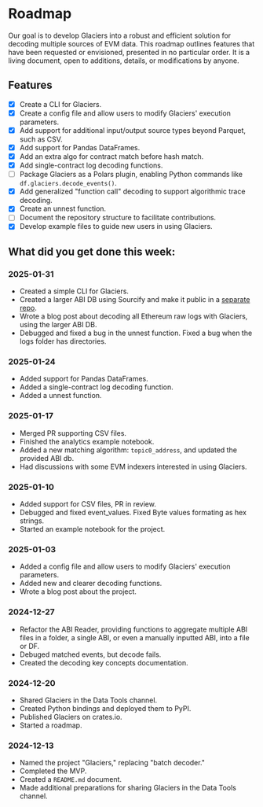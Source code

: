 # Roadmap

Our goal is to develop Glaciers into a robust and efficient solution for decoding multiple sources of EVM data. This roadmap outlines features that have been requested or envisioned, presented in no particular order. It is a living document, open to additions, details, or modifications by anyone.

## Features

- [x] Create a CLI for Glaciers.
- [x] Create a config file and allow users to modify Glaciers' execution parameters.
- [x] Add support for additional input/output source types beyond Parquet, such as CSV.
- [x] Add support for Pandas DataFrames.
- [x] Add an extra algo for contract match before hash match.
- [x] Add single-contract log decoding functions.
- [ ] Package Glaciers as a Polars plugin, enabling Python commands like `df.glaciers.decode_events()`.
- [x] Add generalized "function call" decoding to support algorithmic trace decoding.
- [x] Create an unnest function.
- [ ] Document the repository structure to facilitate contributions.
- [x] Develop example files to guide new users in using Glaciers.

## What did you get done this week:

### 2025-01-31
- Created a simple CLI for Glaciers.
- Created a larger ABI DB using Sourcify and make it public in a [separate repo](https://github.com/yulesa/sourcify_abis).
- Wrote a blog post about decoding all Ethereum raw logs with Glaciers, using the larger ABI DB.
- Debugged and fixed a bug in the unnest function. Fixed a bug when the logs folder has directories.

### 2025-01-24
- Added support for Pandas DataFrames.
- Added a single-contract log decoding function.
- Added a unnest function.

### 2025-01-17
- Merged PR supporting CSV files.
- Finished the analytics example notebook.
- Added a new matching algorithm: `topic0_address`, and updated the provided ABI db.
- Had discussions with some EVM indexers interested in using Glaciers.

### 2025-01-10
- Added support for CSV files, PR in review.
- Debugged and fixed event_values. Fixed Byte values formating as hex strings.
- Started an example notebook for the project.

### 2025-01-03
- Added a config file and allow users to modify Glaciers' execution parameters.
- Added new and clearer decoding functions.
- Wrote a blog post about the project.

### 2024-12-27
 - Refactor the ABI Reader, providing functions to aggregate multiple ABI files in a folder, a single ABI, or even a manually inputted ABI, into a file or DF.
 - Debuged matched events, but decode fails.
 - Created the decoding key concepts documentation.

### 2024-12-20
- Shared Glaciers in the Data Tools channel.
- Created Python bindings and deployed them to PyPI.
- Published Glaciers on crates.io.
- Started a roadmap.

### 2024-12-13
- Named the project "Glaciers," replacing "batch decoder."
- Completed the MVP.
- Created a `README.md` document.
- Made additional preparations for sharing Glaciers in the Data Tools channel.

